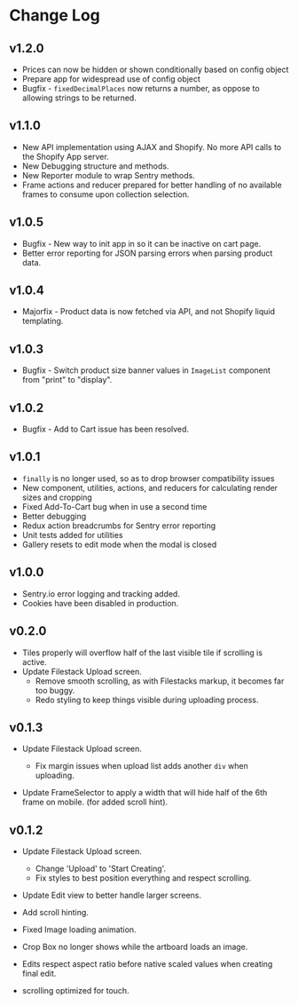 # Change Log

## v1.2.0

- Prices can now be hidden or shown conditionally based on config object
- Prepare app for widespread use of config object
- Bugfix - `fixedDecimalPlaces` now returns a number, as oppose to allowing strings to be returned.

## v1.1.0

- New API implementation using AJAX and Shopify. No more API calls to the Shopify App server.
- New Debugging structure and methods.
- New Reporter module to wrap Sentry methods.
- Frame actions and reducer prepared for better handling of no available frames to consume upon collection selection.

## v1.0.5

- Bugfix - New way to init app in so it can be inactive on cart page.
- Better error reporting for JSON parsing errors when parsing product data.

## v1.0.4

- Majorfix - Product data is now fetched via API, and not Shopify liquid templating.

## v1.0.3

- Bugfix - Switch product size banner values in `ImageList` component from "print" to "display".

## v1.0.2

- Bugfix - Add to Cart issue has been resolved.

## v1.0.1

- `finally` is no longer used, so as to drop browser compatibility issues
- New component, utilities, actions, and reducers for calculating render sizes and cropping
- Fixed Add-To-Cart bug when in use a second time
- Better debugging
- Redux action breadcrumbs for Sentry error reporting
- Unit tests added for utilities
- Gallery resets to edit mode when the modal is closed

## v1.0.0

- Sentry.io error logging and tracking added.
- Cookies have been disabled in production.

## v0.2.0

- Tiles properly will overflow half of the last visible tile if scrolling is active.
- Update Filestack Upload screen.
  - Remove smooth scrolling, as with Filestacks markup, it becomes far too buggy.
  - Redo styling to keep things visible during uploading process.

## v0.1.3

- Update Filestack Upload screen.

  - Fix margin issues when upload list adds another `div` when uploading.

- Update FrameSelector to apply a width that will hide half of the 6th frame on mobile. (for added scroll hint).

## v0.1.2

- Update Filestack Upload screen.

  - Change 'Upload' to 'Start Creating'.
  - Fix styles to best position everything and respect scrolling.

- Update Edit view to better handle larger screens.
- Add scroll hinting.
- Fixed Image loading animation.
- Crop Box no longer shows while the artboard loads an image.
- Edits respect aspect ratio before native scaled values when creating final edit.
- scrolling optimized for touch.
